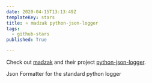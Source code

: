 ```yaml
---
date: 2020-04-15T13:13:49Z
templateKey: stars
title: ⭐ madzak python-json-logger
tags:
  - github-stars
published: True

---
```


Check out [madzak](https://github.com/madzak) and their project [python-json-logger](https://github.com/madzak/python-json-logger).

Json Formatter for the standard python logger
